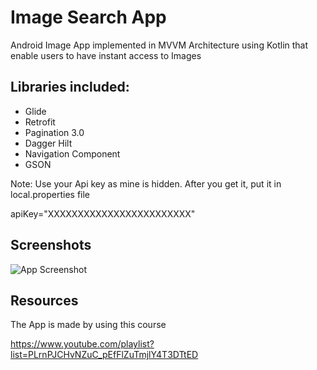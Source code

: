 
# Image Search App

Android Image App implemented in MVVM Architecture using Kotlin that enable users to have instant access to Images


## Libraries included:
- Glide
- Retrofit
- Pagination 3.0
- Dagger Hilt
- Navigation Component
- GSON

Note: Use your Api key as mine is hidden. After you get it, put it in local.properties file

apiKey="XXXXXXXXXXXXXXXXXXXXXXXX"


## Screenshots

![App Screenshot](https://postimg.cc/Kkss0kYf][img]https://i.postimg.cc/Kkss0kYf/Whats-App-Image-2022-06-26-at-12-34-24-PM.jpg[/img][/u)


## Resources
The App is made by using this course

https://www.youtube.com/playlist?list=PLrnPJCHvNZuC_pEfFlZuTmjlY4T3DTtED

